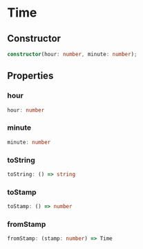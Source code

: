 # Time

## Constructor

```ts
constructor(hour: number, minute: number);
```

## Properties

### hour

```ts
hour: number
```

### minute

```ts
minute: number
```

### toString

```ts
toString: () => string
```

### toStamp

```ts
toStamp: () => number
```

### fromStamp

```ts
fromStamp: (stamp: number) => Time
```
